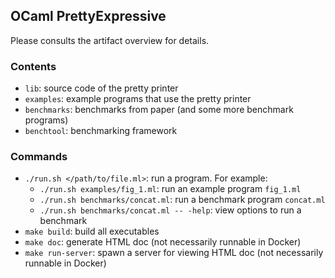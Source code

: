 ## OCaml PrettyExpressive

Please consults the artifact overview for details.

### Contents 

- `lib`: source code of the pretty printer
- `examples`: example programs that use the pretty printer
- `benchmarks`: benchmarks from paper (and some more benchmark programs)
- `benchtool`: benchmarking framework

### Commands

- `./run.sh </path/to/file.ml>`: run a program. For example:
  - `./run.sh examples/fig_1.ml`: run an example program `fig_1.ml`
  - `./run.sh benchmarks/concat.ml`: run a benchmark program `concat.ml`
  - `./run.sh benchmarks/concat.ml -- -help`: view options to run a benchmark
- `make build`: build all executables
- `make doc`: generate HTML doc (not necessarily runnable in Docker)
- `make run-server`: spawn a server for viewing HTML doc (not necessarily runnable in Docker)
